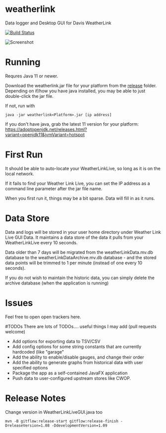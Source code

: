 # weatherlink
Data logger and Desktop GUI for Davis WeatherLink

[![Build Status](https://travis-ci.org/darmbrust/weatherlink.svg?branch=master)](https://travis-ci.org/darmbrust/weatherlink)

![Screenshot](https://user-images.githubusercontent.com/5016252/72035210-d7f8ac80-325c-11ea-8db9-30ef083a728f.png)

# Running
Requres Java 11 or newer.

Download the weatherlink.jar file for your platform from the [release](https://github.com/darmbrust/weatherlink/releases) folder.  
Depending on if/how you have java installed, you may be able to just double-click the jar file.

If not, run with 
```
java -jar weatherlink<Platform>.jar [ip address]
```
If you don't have java, grab the latest 11 version for your platform:
https://adoptopenjdk.net/releases.html?variant=openjdk11&jvmVariant=hotspot

# First Run
It should be able to auto-locate your WeatherLinkLive, so long as it is on the local network.

If it fails to find your Weather Link Live, you can set the IP address as a command line parameter after the jar file name.

When you first run it, things may be a bit sparse.  Data will fill in as it runs.

# Data Store
Data and logs will be stored in your user home directory under Weather Link Live GUI Data.  It maintains a data store of the data it pulls
from your WeatherLinkLive every 10 seconds.

Data older than 7 days will be migrated from the weatherLinkData.mv.db database to the weatherLinkDataArchive.mv.db database - and the stored
data points will be trimmed to 1 per minute (instead of one every 10 seconds).

If you do not wish to maintain the historic data, you can simply delete the archive database (when the application is running)

# Issues
Feel free to open open trackers here.

#TODOs
There are lots of TODOs.... useful things I may add (pull requests welcome)

 - Add options for exporting data to TSV/CSV
 - Add config options for some string constants that are currently hardcoded (like "garage"
 - Add the ability to enable/disable gauges, and change their order
 - Add the ability to generate graphs from historical data with user specified options
 - Package the app as a self-contained JavaFX application
 - Push data to user-configured upstream stores like CWOP.

# Release Notes

Change version in WeatherLinkLiveGUI.java too
```
mvn -B gitflow:release-start gitflow:release-finish -DreleaseVersion=1.08 -DdevelopmentVersion=1.09

```
